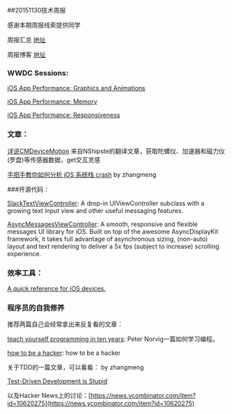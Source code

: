 ##20151130技术周报

感谢本期周报线索提供同学

周报汇总 [地址](https://github.com/BaiduHiDeviOS/iOS-Tech-Weekly)

周报博客 [地址](http://baiduhidevios.github.io/)

### WWDC Sessions:
[iOS App Performance: Graphics and Animations](https://developer.apple.com/videos/play/wwdc2012-238/)

[iOS App Performance: Memory](https://developer.apple.com/videos/play/wwdc2012-242/)

[iOS App Performance: Responsiveness](https://developer.apple.com/videos/play/wwdc2012-235/)



### 文章：
[详说CMDeviceMotion](http://www.cocoachina.com/ios/20141103/10111.html) 来自NShipste的翻译文章，获取陀螺仪、加速器和磁力仪(罗盘)等传感器数据，get交互灵感

[手把手教你如何分析 iOS 系统栈 crash](http://mp.weixin.qq.com/s?__biz=MzA3NTYzODYzMg==&mid=401345907&idx=2&sn=48a7eba21b218d8fec9dafb52b0b2b26&scene=0&key=ff7411024a07f3eb8bc0c14c5749836340744b2c4098567c144c87554887ba7c7107f1c64e7cd4261575168353bd8783) by zhangmeng

###开源代码：

[SlackTextViewController](https://github.com/slackhq/SlackTextViewController): A drop-in UIViewController subclass with a growing text input view and other useful messaging features.

[AsyncMessagesViewController](https://github.com/nguyenhuy/AsyncMessagesViewController): A smooth, responsive and flexible messages UI library for iOS. Built on top of the awesome AsyncDisplayKit framework, it takes full advantage of asynchronous sizing, (non-auto) layout and text rendering to deliver a 5x fps (subject to increase) scrolling experience.

### 效率工具：
[A quick reference for iOS devices.](http://iosres.com/)

### 程序员的自我修养

推荐两篇自己会经常拿出来反复看的文章：

[teach yourself programming in ten years](http://norvig.com/21-days.html): Peter Norvig一篇如何学习编程。

[how to be a hacker](http://www.catb.org/esr/faqs/hacker-howto.html): how to be a hacker

关于TDD的一篇文章，可以看看： by zhangmeng

[Test-Driven Development is Stupid](http://geometrian.com/programming/tutorials/testing/test-first.php)

以及Hacker News上的讨论：[https://news.ycombinator.com/item?id=10620275](https://news.ycombinator.com/item?id=10620275)
